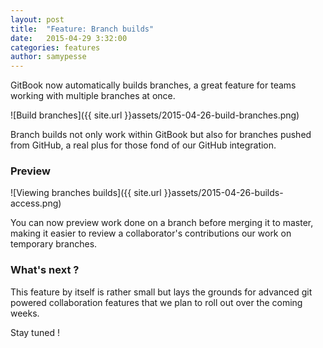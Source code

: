 ```yaml
---
layout: post
title:  "Feature: Branch builds"
date:   2015-04-29 3:32:00
categories: features
author: samypesse
---
```


GitBook now automatically builds branches, a great feature for teams working with multiple branches at once.

<!-- more -->

![Build branches]({{ site.url }}assets/2015-04-26-build-branches.png)

Branch builds not only work within GitBook but also for branches pushed from GitHub, a real plus for those fond of our GitHub integration.

### Preview

![Viewing branches builds]({{ site.url }}assets/2015-04-26-builds-access.png)

You can now preview work done on a branch before merging it to master, making it easier to review a collaborator's contributions our work on temporary branches.

### What's next ?

This feature by itself is rather small but lays the grounds for advanced git powered collaboration features that we plan to roll out over the coming weeks.

Stay tuned !
